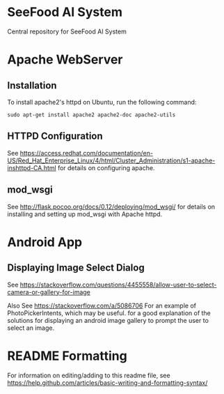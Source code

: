 # SeeFood AI System
Central repository for SeeFood AI System

# Apache WebServer
## Installation
To install apache2's httpd on Ubuntu, run the following command:

`sudo apt-get install apache2 apache2-doc apache2-utils`

## HTTPD Configuration
See https://access.redhat.com/documentation/en-US/Red_Hat_Enterprise_Linux/4/html/Cluster_Administration/s1-apache-inshttpd-CA.html 
for details on configuring apache.

## mod_wsgi
See http://flask.pocoo.org/docs/0.12/deploying/mod_wsgi/
for details on installing and setting up mod_wsgi with Apache httpd.


# Android App
## Displaying Image Select Dialog
See https://stackoverflow.com/questions/4455558/allow-user-to-select-camera-or-gallery-for-image

Also See https://stackoverflow.com/a/5086706
For an example of PhotoPickerIntents, which may be useful. 
for a good explanation of the solutions for displaying an android image gallery to prompt the user to select an image.


# README Formatting
For information on editing/adding to this readme file, see https://help.github.com/articles/basic-writing-and-formatting-syntax/

